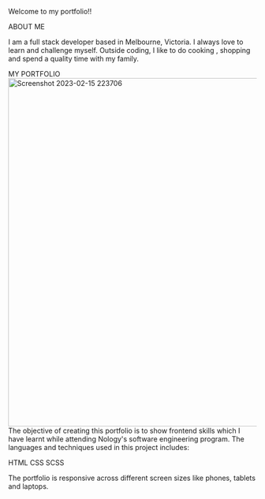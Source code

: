 Welcome to my portfolio!! 

ABOUT ME

I am a full stack developer based in Melbourne, Victoria.
I always love to learn and challenge myself. Outside coding, I like to
do cooking , shopping and spend a quality time with my family.


MY PORTFOLIO
<img width="707" alt="Screenshot 2023-02-15 223706" src="https://user-images.githubusercontent.com/115959763/219017176-5c94b8b3-f5ab-4f5e-8798-1c74a1b21c37.png">
The objective of creating this portfolio is to show frontend skills  which I have learnt while attending Nology's software engineering program.
The languages and techniques used in this project includes:

 HTML
 CSS
 SCSS

The portfolio is responsive across different screen sizes like 
phones, tablets and laptops.
